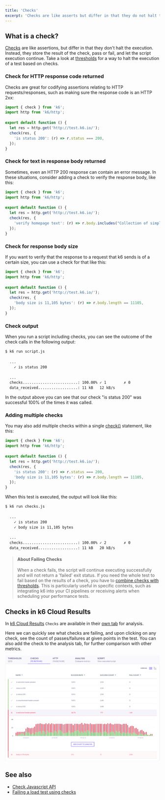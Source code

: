 ```yaml
---
title: 'Checks'
excerpt: 'Checks are like asserts but differ in that they do not halt the execution, instead, they just store the result of the check, pass or fail, and let the script execution continue.'
---
```


## What is a check?

[Checks](/javascript-api/k6/check-val-sets-tags/) are like assertions, but differ in that they don't halt the execution. Instead, they store the result of the check, pass or fail, and let the script execution continue. Take a look at [thresholds](/using-k6/thresholds) for a way to halt the execution of a test based on checks. 

### Check for HTTP response code returned

Checks are great for codifying assertions relating to HTTP requests/responses, such as making sure the response code is an HTTP 2xx:

<CodeGroup lineNumbers={[true]}>

```javascript
import { check } from 'k6';
import http from 'k6/http';

export default function () {
  let res = http.get('http://test.k6.io/');
  check(res, {
    'is status 200': (r) => r.status === 200,
  });
}
```

</CodeGroup>

### Check for text in response body returned

Sometimes, even an HTTP 200 response can contain an error message. In these situations, consider adding a check to verify the response body, like this:

<CodeGroup lineNumbers={[true]}>

```javascript
import { check } from 'k6';
import http from 'k6/http';

export default function () {
  let res = http.get('http://test.k6.io/');
  check(res, {
    'verify homepage text': (r) => r.body.includes("Collection of simple web-pages suitable for load testing"),
  });
}
```

</CodeGroup>

### Check for response body size

If you want to verify that the response to a request that k6 sends is of a certain size, you can use a check for that like this:

<CodeGroup lineNumbers={[true]}>

```javascript
import { check } from 'k6';
import http from 'k6/http';

export default function () {
  let res = http.get('http://test.k6.io/');
  check(res, {
    'body size is 11,105 bytes': (r) => r.body.length == 11105,
  });
}
```

</CodeGroup>

### Check output

When you run a script including checks, you can see the outcome of the check calls in the following output:

<CodeGroup lineNumbers={[false]}>

```bash
$ k6 run script.js

  ...
    ✓ is status 200

  ...
  checks.........................: 100.00% ✓ 1        ✗ 0
  data_received..................: 11 kB   12 kB/s
```

</CodeGroup>

In the output above you can see that our check "is status 200" was successful 100% of the times it was called.

### Adding multiple checks

You may also add multiple checks within a single [check()](/javascript-api/k6/check-val-sets-tags) statement, like this:

<CodeGroup lineNumbers={[true]}>

```javascript
import { check } from 'k6';
import http from 'k6/http';

export default function () {
  let res = http.get('http://test.k6.io/');
  check(res, {
    'is status 200': (r) => r.status === 200,
    'body size is 11,105 bytes': (r) => r.body.length == 11105,
  });
}
```

</CodeGroup>

When this test is executed, the output will look like this:

<CodeGroup lineNumbers={[false]}>

```bash
$ k6 run checks.js

  ...
    ✓ is status 200
    ✓ body size is 11,105 bytes

  ...
  checks.........................: 100.00% ✓ 2        ✗ 0
  data_received..................: 11 kB   20 kB/s
```

</CodeGroup>

> #### About Failing Checks
>
> When a check fails, the script will continue executing successfully and will not return a 'failed' exit status.
> If you need the whole test to fail based on the results of a check, you have to [combine checks with thresholds](https://k6.io/docs/using-k6/thresholds/#failing-a-load-test-using-checks).
> This is particularly useful in specific contexts, such as integrating k6 into your CI pipelines or receiving alerts when scheduling your performance tests.

## Checks in k6 Cloud Results

In [k6 Cloud Results](/cloud/analyzing-results/overview) `Checks` are available in their [own tab](/cloud/analyzing-results/checks-tab) for analysis.

Here we can quickly see what checks are failing, and upon clicking on any check, see the count of passes/failures
at given points in the test. You can also add the check to the analysis tab, for further comparison with other metrics.

![k6 Cloud Checks Tab](./images/Checks/cloud-insights-checks-tab.png)

## See also

- [Check Javascript API](/javascript-api/k6/check-val-sets-tags/)
- [Failing a load test using checks](/using-k6/thresholds/#failing-a-load-test-using-checks)
